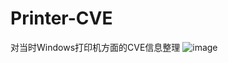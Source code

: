 # Printer-CVE
对当时Windows打印机方面的CVE信息整理
![image](https://user-images.githubusercontent.com/53991189/204944576-efd12b8b-9cf5-40d4-a5e5-93aec9e4c276.png)
